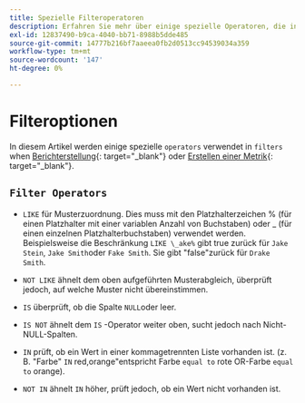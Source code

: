 ```yaml
---
title: Spezielle Filteroperatoren
description: Erfahren Sie mehr über einige spezielle Operatoren, die in Filtern beim Erstellen eines Berichts oder bei der Erstellung einer Metrik verwendet werden.
exl-id: 12837490-b9ca-4040-bb71-8988b5dde485
source-git-commit: 14777b216bf7aaeea0fb2d0513cc94539034a359
workflow-type: tm+mt
source-wordcount: '147'
ht-degree: 0%

---
```


# Filteroptionen

In diesem Artikel werden einige spezielle `operators` verwendet in `filters` when [Berichterstellung](../../tutorials/using-visual-report-builder.md){: target=&quot;_blank&quot;} oder [Erstellen einer Metrik](../../data-user/reports/ess-manage-data-metrics.md){: target=&quot;_blank&quot;}.

## `Filter Operators`

* `LIKE` für Musterzuordnung. Dies muss mit den Platzhalterzeichen % (für einen Platzhalter mit einer variablen Anzahl von Buchstaben) oder _ (für einen einzelnen Platzhalterbuchstaben) verwendet werden.  Beispielsweise die Beschränkung `LIKE \_ake%` gibt true zurück für `Jake Stein`, `Jake Smith`oder `Fake Smith`.  Sie gibt &quot;false&quot;zurück für `Drake Smith`.

* `NOT LIKE` ähnelt dem oben aufgeführten Musterabgleich, überprüft jedoch, auf welche Muster nicht übereinstimmen.

* `IS` überprüft, ob die Spalte `NULL`oder leer.

* `IS NOT` ähnelt dem `IS` -Operator weiter oben, sucht jedoch nach Nicht-NULL-Spalten.

* `IN` prüft, ob ein Wert in einer kommagetrennten Liste vorhanden ist. (z. B. &quot;Farbe&quot; `IN` red,orange&quot;entspricht Farbe `equal to` rote OR-Farbe `equal to` orange).

* `NOT IN` ähnelt `IN` höher, prüft jedoch, ob ein Wert nicht vorhanden ist.
